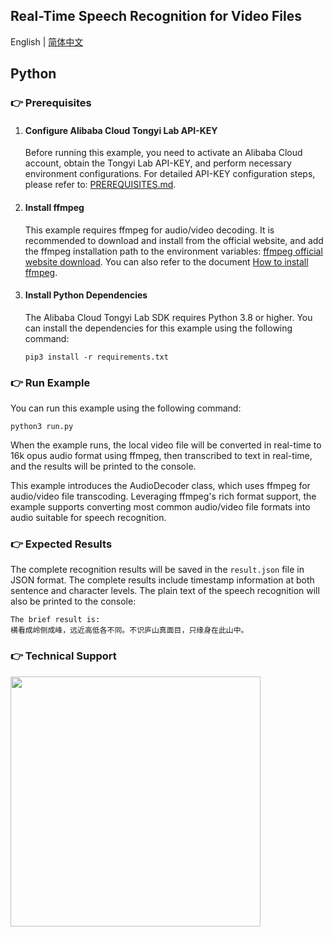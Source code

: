 ## Real-Time Speech Recognition for Video Files

English | [简体中文](./README.md)

## Python

### :point_right: Prerequisites

1. #### Configure Alibaba Cloud Tongyi Lab API-KEY

    Before running this example, you need to activate an Alibaba Cloud account, obtain the Tongyi Lab API-KEY, and perform necessary environment configurations. For detailed API-KEY configuration steps, please refer to: [PREREQUISITES.md](../../../../PREREQUISITES.md).

1. #### Install ffmpeg

    This example requires ffmpeg for audio/video decoding. It is recommended to download and install from the official website, and add the ffmpeg installation path to the environment variables: [ffmpeg official website download](https://www.ffmpeg.org/download.html). You can also refer to the document [How to install ffmpeg](../../../docs/QA/ffmpeg_en.md).

1. #### Install Python Dependencies

    The Alibaba Cloud Tongyi Lab SDK requires Python 3.8 or higher. You can install the dependencies for this example using the following command:
    ```commandline
    pip3 install -r requirements.txt
    ```

### :point_right: Run Example
You can run this example using the following command:

```commandline
python3 run.py
```

When the example runs, the local video file will be converted in real-time to 16k opus audio format using ffmpeg, then transcribed to text in real-time, and the results will be printed to the console.

This example introduces the AudioDecoder class, which uses ffmpeg for audio/video file transcoding. Leveraging ffmpeg's rich format support, the example supports converting most common audio/video file formats into audio suitable for speech recognition.

### :point_right: Expected Results

The complete recognition results will be saved in the `result.json` file in JSON format. The complete results include timestamp information at both sentence and character levels. The plain text of the speech recognition will also be printed to the console:

```text
The brief result is:
横看成岭侧成峰，远近高低各不同。不识庐山真面目，只缘身在此山中。
```

[comment]: # (technical support of the sample)
### :point_right: Technical Support
<img src="https://dashscope.oss-cn-beijing.aliyuncs.com/samples/audio/group-en.png" width="400"/>